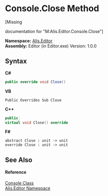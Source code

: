 # Console.Close Method 
 

\[Missing <summary> documentation for "M:Alis.Editor.Console.Close"\]

**Namespace:**&nbsp;<a href="b150ade4-39de-a232-5f06-d3cdc1b2c538">Alis.Editor</a><br />**Assembly:**&nbsp;Editor (in Editor.exe) Version: 1.0.0

## Syntax

**C#**<br />
``` C#
public override void Close()
```

**VB**<br />
``` VB
Public Overrides Sub Close
```

**C++**<br />
``` C++
public:
virtual void Close() override
```

**F#**<br />
``` F#
abstract Close : unit -> unit 
override Close : unit -> unit 
```


## See Also


#### Reference
<a href="1b49d593-56e1-26b5-88a8-1c9505524459">Console Class</a><br /><a href="b150ade4-39de-a232-5f06-d3cdc1b2c538">Alis.Editor Namespace</a><br />